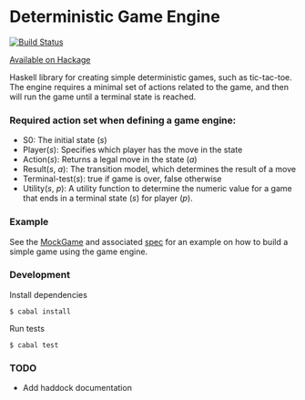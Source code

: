 # Deterministic Game Engine

[![Build Status][travis-image]][travis-url]

[Available on Hackage](https://hackage.haskell.org/package/deterministic-game-engine)

Haskell library for creating simple deterministic games, such as tic-tac-toe. The engine requires a minimal set of actions related to the game, and then will run the game until a terminal state is reached.

### Required action set when defining a game engine:

* S0: The initial state (_s_)
* Player(_s_): Specifies which player has the move in the state
* Action(_s_): Returns a legal move in the state (_a_)
* Result(_s_, _a_): The transition model, which determines the result of a move
* Terminal-test(_s_): true if game is over, false otherwise
* Utility(_s_, _p_): A utility function to determine the numeric value for a game that ends in a terminal state (_s_) for player (_p_).

### Example

See the [MockGame](https://github.com/TGOlson/deterministic-game-engine/blob/master/Spec/MockGame.hs) and associated [spec](https://github.com/TGOlson/deterministic-game-engine/blob/master/Spec/GameEngineSpec.hs) for an example on how to build a simple game using the game engine.

### Development

Install dependencies

```
$ cabal install
```

Run tests

```
$ cabal test
```

### TODO
* Add haddock documentation

[travis-image]: https://travis-ci.org/TGOlson/deterministic-game-engine.svg?branch=master
[travis-url]: https://travis-ci.org/TGOlson/deterministic-game-engine
